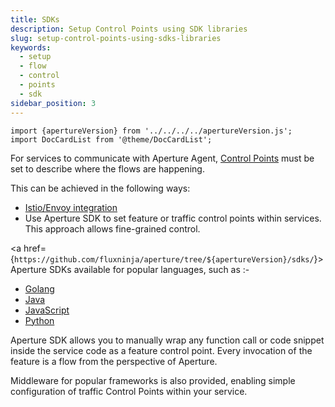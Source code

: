 ```yaml
---
title: SDKs
description: Setup Control Points using SDK libraries
slug: setup-control-points-using-sdks-libraries
keywords:
  - setup
  - flow
  - control
  - points
  - sdk
sidebar_position: 3
---
```


```mdx-code-block
import {apertureVersion} from '../../../../apertureVersion.js';
import DocCardList from '@theme/DocCardList';
```

For services to communicate with Aperture Agent, [Control Points][flow-control]
must be set to describe where the flows are happening.

This can be achieved in the following ways:

- [Istio/Envoy integration][istio]
- Use Aperture SDK to set feature or traffic control points within services.
  This approach allows fine-grained control.

<a
href={`https://github.com/fluxninja/aperture/tree/${apertureVersion}/sdks/`}>Aperture
SDKs</a> available for popular languages, such as :-

- [Golang][golang]
- [Java][java]
- [JavaScript][javascript]
- [Python][python]

Aperture SDK allows you to manually wrap any function call or code snippet
inside the service code as a feature control point. Every invocation of the
feature is a flow from the perspective of Aperture.

Middleware for popular frameworks is also provided, enabling simple
configuration of traffic Control Points within your service.

<DocCardList />

[flow-control]: /concepts/flow-control/flow-control.md
[istio]: /get-started/integrations/flow-control/envoy/istio.md
[golang]: ./go/manual.md
[java]: ./java/manual.md
[javascript]: ./javascript/manual.md
[python]: ./python/manual.md
